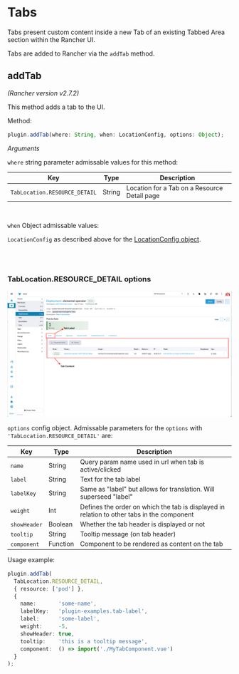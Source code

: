 # Tabs

Tabs present custom content inside a new Tab of an existing Tabbed Area section
within the Rancher UI.

Tabs are added to Rancher via the `addTab` method.

## addTab

*(Rancher version v2.7.2)*

This method adds a tab to the UI.

Method:

```ts
plugin.addTab(where: String, when: LocationConfig, options: Object);
```

_Arguments_

`where` string parameter admissable values for this method:

| Key | Type | Description |
|---|---|---|
|`TabLocation.RESOURCE_DETAIL`| String | Location for a Tab on a Resource Detail page |

<br/>

`when` Object admissable values:

`LocationConfig` as described above for the [LocationConfig object](../extensions-api#locationconfig-object-definition-when).

<br/>
<br/>

### TabLocation.RESOURCE_DETAIL options

![Tabs](../screenshots/add-tab.png)

`options` config object. Admissable parameters for the `options` with `'TabLocation.RESOURCE_DETAIL'` are:

| Key | Type | Description |
|---|---|---|
|`name`| String | Query param name used in url when tab is active/clicked |
|`label`| String | Text for the tab label |
|`labelKey`| String | Same as "label" but allows for translation. Will superseed "label" |
|`weight`| Int | Defines the order on which the tab is displayed in relation to other tabs in the component |
|`showHeader`| Boolean | Whether the tab header is displayed or not |
|`tooltip`| String | Tooltip message (on tab header) |
|`component`| Function | Component to be rendered as content on the tab |

Usage example:

```ts
plugin.addTab( 
  TabLocation.RESOURCE_DETAIL,
  { resource: ['pod'] }, 
  {
    name:       'some-name',
    labelKey:   'plugin-examples.tab-label',
    label:      'some-label',
    weight:     -5,
    showHeader: true,
    tooltip:    'this is a tooltip message',
    component:  () => import('./MyTabComponent.vue')
  }
);
```